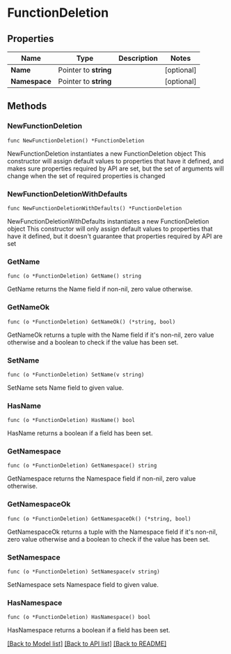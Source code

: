# FunctionDeletion

## Properties

Name | Type | Description | Notes
------------ | ------------- | ------------- | -------------
**Name** | Pointer to **string** |  | [optional] 
**Namespace** | Pointer to **string** |  | [optional] 

## Methods

### NewFunctionDeletion

`func NewFunctionDeletion() *FunctionDeletion`

NewFunctionDeletion instantiates a new FunctionDeletion object
This constructor will assign default values to properties that have it defined,
and makes sure properties required by API are set, but the set of arguments
will change when the set of required properties is changed

### NewFunctionDeletionWithDefaults

`func NewFunctionDeletionWithDefaults() *FunctionDeletion`

NewFunctionDeletionWithDefaults instantiates a new FunctionDeletion object
This constructor will only assign default values to properties that have it defined,
but it doesn't guarantee that properties required by API are set

### GetName

`func (o *FunctionDeletion) GetName() string`

GetName returns the Name field if non-nil, zero value otherwise.

### GetNameOk

`func (o *FunctionDeletion) GetNameOk() (*string, bool)`

GetNameOk returns a tuple with the Name field if it's non-nil, zero value otherwise
and a boolean to check if the value has been set.

### SetName

`func (o *FunctionDeletion) SetName(v string)`

SetName sets Name field to given value.

### HasName

`func (o *FunctionDeletion) HasName() bool`

HasName returns a boolean if a field has been set.

### GetNamespace

`func (o *FunctionDeletion) GetNamespace() string`

GetNamespace returns the Namespace field if non-nil, zero value otherwise.

### GetNamespaceOk

`func (o *FunctionDeletion) GetNamespaceOk() (*string, bool)`

GetNamespaceOk returns a tuple with the Namespace field if it's non-nil, zero value otherwise
and a boolean to check if the value has been set.

### SetNamespace

`func (o *FunctionDeletion) SetNamespace(v string)`

SetNamespace sets Namespace field to given value.

### HasNamespace

`func (o *FunctionDeletion) HasNamespace() bool`

HasNamespace returns a boolean if a field has been set.


[[Back to Model list]](../README.md#documentation-for-models) [[Back to API list]](../README.md#documentation-for-api-endpoints) [[Back to README]](../README.md)


